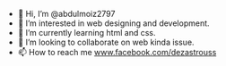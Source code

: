 - 👋 Hi, I’m @abdulmoiz2797
- 👀 I’m interested in web designing and development.
- 🌱 I’m currently learning html and css.
- 💞️ I’m looking to collaborate on web kinda issue.
- 📫 How to reach me www.facebook.com/dezastrouss

<!---
abdulmoiz2797/abdulmoiz2797 is a ✨ special ✨ repository because its `README.md` (this file) appears on your GitHub profile.
You can click the Preview link to take a look at your changes.
--->
